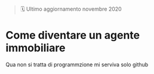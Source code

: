 > 🗓 Ultimo aggiornamento novembre 2020

# Come diventare un agente immobiliare

Qua non si tratta di programmzione mi serviva solo github